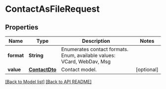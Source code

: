 
# ContactAsFileRequest
## Properties
Name | Type | Description | Notes
------------ | ------------- | ------------- | -------------
**format** | **String** | Enumerates contact formats. Enum, available values: VCard, WebDav, Msg | 
**value** | [**ContactDto**](ContactDto.md) | Contact model.              |  [optional]




[[Back to Model list]](Models.md) [[Back to API README]](README.md)

